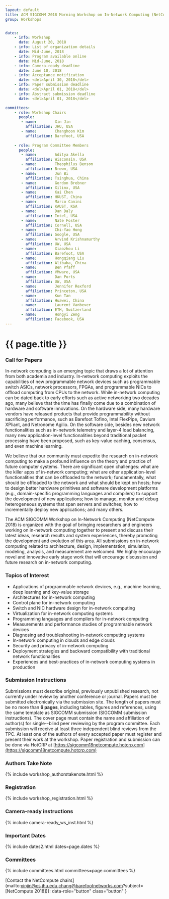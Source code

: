 ```yaml
---
layout: default
title: ACM SIGCOMM 2018 Morning Workshop on In-Network Computing (NetCompute 2018)
group: Workshops


dates:
    - info: Workshop
      date: August 20, 2018
    - info: List of organization details
      date: Mid-June, 2018   
    - info: Program available online
      date: Mid-June, 2018   
    - info: Camera-ready deadline
      date: June 10, 2018
    - info: Acceptance notification
      date: <del>April 30, 2018</del>
    - info: Paper submission deadline
      date: <del>April 01, 2018</del>
    - info: Abstract submission deadline
      date: <del>April 01, 2018</del>

committees:
    - role: Workshop Chairs
      people:
       - name:        Xin Jin
         affiliation: JHU, USA
       - name:        Changhoon Kim
         affiliation: Barefoot, USA
    
    - role: Program Committee Members
      people:
       - name:        Aditya Akella 
         affiliation: Wisconsin, USA
       - name:        Theophilus Benson
         affiliation: Brown, USA
       - name:        Jun Bi
         affiliation: Tsinghua, China
       - name:        Gordon Brebner
         affiliation: Xilinx, USA
       - name:        Kai Chen
         affiliation: HKUST, China
       - name:        Marco Canini
         affiliation: KAUST, KSA
       - name:        Dan Daly
         affiliation: Intel, USA
       - name:        Nate Foster
         affiliation: Cornell, USA
       - name:        Chi-Yao Hong
         affiliation: Google, USA
       - name:        Arvind Krishnamurthy
         affiliation: UW, USA
       - name:        Xiaozhou Li
         affiliation: Barefoot, USA
       - name:        Hongqiang Liu
         affiliation: Alibaba, China
       - name:        Ben Pfaff
         affiliation: VMware, USA
       - name:        Dan Ports
         affiliation: UW, USA
       - name:        Jennifer Rexford
         affiliation: Princeton, USA
       - name:        Kun Tan
         affiliation: Huawei, China
       - name:        Laurent Vanbever
         affiliation: ETH, Switzerland
       - name:        Hongyi Zeng
         affiliation: Facebook, USA      
---
```


# {{ page.title }}

### Call for Papers
In-network computing is an emerging topic that draws a lot of attention from both academia and industry. In-network computing exploits the capabilities of new programmable network devices such as programmable switch ASICs, network processors, FPGAs, and programmable NICs to offload computing from CPUs to the network. While in-network computing can be dated back to early efforts such as active networking two decades ago, many believe that the time has finally come due to a combination of hardware and software innovations. On the hardware side, many hardware vendors have released products that provide programmability without sacrificing performance, such as Barefoot Tofino, Intel FlexPipe, Cavium XPliant, and Netronome Agilio. On the software side, besides new network functionalities such as in-network telemetry and layer-4 load balancing, many new application-level functionalities beyond traditional packet processing have been proposed, such as key-value caching, consensus, and even machine learning.

We believe that our community must expedite the research on in-network computing to make a profound influence on the theory and practice of future computer systems. There are significant open challenges: what are the killer apps of in-network computing; what are other application-level functionalities that can be offloaded to the network; fundamentally, what should be offloaded to the network and what should be kept on hosts; how to design better hardware primitives and software development platforms (e.g., domain-specific programming languages and compilers) to support the development of new applications; how to manage, monitor and debug heterogeneous systems that span servers and switches; how to incrementally deploy new applications; and many others.

The ACM SIGCOMM Workshop on In-Network Computing (NetCompute 2018) is organized with the goal of bringing researchers and engineers working on in-network computing together to present and discuss their latest ideas, research results and system experiences, thereby promoting the development and evolution of this area. All submissions on in-network computing related to architecture, design, implementation, simulation, modeling, analysis, and measurement are welcomed. We highly encourage novel and innovative early stage work that will encourage discussion and future research on in-network computing.

### Topics of Interest
- Applications of programmable network devices, e.g., machine learning, deep learning and key-value storage
- Architectures for in-network computing
- Control plane for in-network computing
- Switch and NIC hardware design for in-network computing
- Virtualization for in-network computing systems
- Programming languages and compilers for in-network computing
- Measurements and performance studies of programmable network devices
- Diagnosing and troubleshooting in-network computing systems
- In-network computing in clouds and edge clouds
- Security and privacy of in-network computing
- Deployment strategies and backward compatibility with traditional network functionalities
- Experiences and best-practices of in-network computing systems in production

### Submission Instructions
Submissions must describe original, previously unpublished research, not currently under review by another conference or journal. Papers must be submitted electronically via the submission site. The length of papers must be no more than **6 pages**, including tables, figures and references, using the same template as SIGCOMM submission (SIGCOMM submission instructions). The cover page must contain the name and affiliation of author(s) for single--blind peer reviewing by the program committee. Each submission will receive at least three independent blind reviews from the TPC. At least one of the authors of every accepted paper must register and present their work at the workshop. Paper registration and submission can be done via HotCRP at [https://sigcomm18netcompute.hotcrp.com](https://sigcomm18netcompute.hotcrp.com)


### Authors Take Note
{% include workshop_authorstakenote.html %}


### Registration
{% include workshop_registration.html %}

### Camera-ready instructions
{% include camera-ready_ws_inst.html %}


### <i class="fa fa-calendar"></i>  Important Dates

{% include dates2.html dates=page.dates %}

### Committees

{% include committees.html committees=page.committees %}

[Contact the NetCompute chairs](mailto:xinjin@cs.jhu.edu,chang@barefootnetworks.com?subject=[NetCompute 2018]){: data-role="button" class="button" }